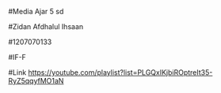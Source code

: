 #Media Ajar 5 sd

#Zidan Afdhalul Ihsaan

#1207070133

#IF-F

#Link
https://youtube.com/playlist?list=PLGQxIKjbiROptreIt35-RyZ5qqyfMO1aN

